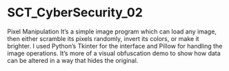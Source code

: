 # SCT_CyberSecurity_02
Pixel Manipulation
It’s a simple image program which can load any image, then either scramble its pixels randomly, invert its colors, or make it brighter. I used Python’s Tkinter for the interface and Pillow for handling the image operations. It’s more of a visual obfuscation demo to show how data can be altered in a way that hides the original.

